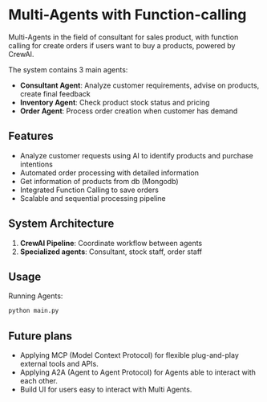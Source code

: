 # Multi-Agents with Function-calling
Multi-Agents in the field of consultant for sales product, with function calling for create orders if users want to buy a products, powered by CrewAI.

The system contains 3 main agents:
- **Consultant Agent**: Analyze customer requirements, advise on products, create final feedback
- **Inventory Agent**: Check product stock status and pricing
- **Order Agent**: Process order creation when customer has demand

## Features
- Analyze customer requests using AI to identify products and purchase intentions
- Automated order processing with detailed information
- Get information of products from db (Mongodb)
- Integrated Function Calling to save orders
- Scalable and sequential processing pipeline

## System Architecture
1. **CrewAI Pipeline**: Coordinate workflow between agents
2. **Specialized agents**: Consultant, stock staff, order staff

## Usage
Running Agents:
```python
python main.py
```

## Future plans
- Applying MCP (Model Context Protocol) for flexible plug-and-play external tools and APIs.
- Applying A2A (Agent to Agent Protocol) for Agents able to interact with each other.
- Build UI for users easy to interact with Multi Agents.